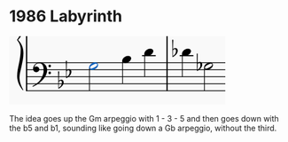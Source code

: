 # 1986 Labyrinth

![alt text](1986Labyrinth.png)

The idea goes up the Gm arpeggio with 1 - 3 - 5 and then goes down with the b5 and b1, sounding like going down a Gb arpeggio, without the third.